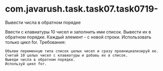 # com.javarush.task.task07.task0719-
Вывести числа в обратном порядке

Ввести с клавиатуры 10 чисел и заполнить ими список.
Вывести их в обратном порядке. Каждый элемент - с новой строки.
Использовать только цикл for.
Требования:

    Объяви переменную типа список целых чисел и сразу проинициализируй ee.
    Считай 10 целых чисел с клавиатуры и добавь их в список.
    Выведи числа в обратном порядке.
    Используй цикл for.
